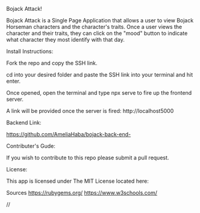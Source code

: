 Bojack Attack!

Bojack Attack is a Single Page Application that allows a user to view Bojack Horseman characters and the character's traits. Once a user views the character and their traits, they can click on the "mood" button to indicate what character they most identify with that day.

Install Instructions:

Fork the repo and copy the SSH link.

cd into your desired folder and paste the SSH link into your terminal and hit enter.

Once opened, open the terminal and type npx serve to fire up the frontend server.

A link will be provided once the server is fired: http://localhost5000

Backend Link:

https://github.com/AmeliaHaba/bojack-back-end-

Contributer's Gude:

If you wish to contribute to this repo please submit a pull request.

License:

This app is licensed under The MIT License located here: 

Sources
https://rubygems.org/
https://www.w3schools.com/

//